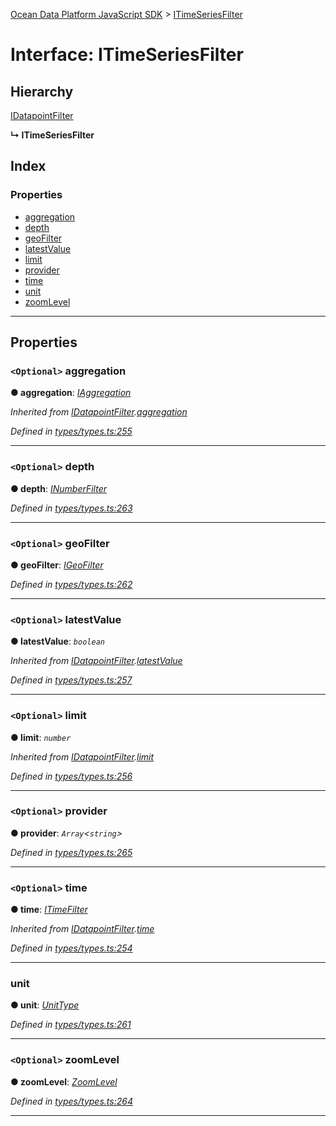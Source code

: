 [Ocean Data Platform JavaScript SDK](../README.md) > [ITimeSeriesFilter](../interfaces/itimeseriesfilter.md)

# Interface: ITimeSeriesFilter

## Hierarchy

 [IDatapointFilter](idatapointfilter.md)

**↳ ITimeSeriesFilter**

## Index

### Properties

* [aggregation](itimeseriesfilter.md#aggregation)
* [depth](itimeseriesfilter.md#depth)
* [geoFilter](itimeseriesfilter.md#geofilter)
* [latestValue](itimeseriesfilter.md#latestvalue)
* [limit](itimeseriesfilter.md#limit)
* [provider](itimeseriesfilter.md#provider)
* [time](itimeseriesfilter.md#time)
* [unit](itimeseriesfilter.md#unit)
* [zoomLevel](itimeseriesfilter.md#zoomlevel)

---

## Properties

<a id="aggregation"></a>

### `<Optional>` aggregation

**● aggregation**: *[IAggregation](iaggregation.md)*

*Inherited from [IDatapointFilter](idatapointfilter.md).[aggregation](idatapointfilter.md#aggregation)*

*Defined in [types/types.ts:255](https://github.com/C4IROcean/ODP-sdk-js/blob/493a038/source/types/types.ts#L255)*

___
<a id="depth"></a>

### `<Optional>` depth

**● depth**: *[INumberFilter](inumberfilter.md)*

*Defined in [types/types.ts:263](https://github.com/C4IROcean/ODP-sdk-js/blob/493a038/source/types/types.ts#L263)*

___
<a id="geofilter"></a>

### `<Optional>` geoFilter

**● geoFilter**: *[IGeoFilter](igeofilter.md)*

*Defined in [types/types.ts:262](https://github.com/C4IROcean/ODP-sdk-js/blob/493a038/source/types/types.ts#L262)*

___
<a id="latestvalue"></a>

### `<Optional>` latestValue

**● latestValue**: *`boolean`*

*Inherited from [IDatapointFilter](idatapointfilter.md).[latestValue](idatapointfilter.md#latestvalue)*

*Defined in [types/types.ts:257](https://github.com/C4IROcean/ODP-sdk-js/blob/493a038/source/types/types.ts#L257)*

___
<a id="limit"></a>

### `<Optional>` limit

**● limit**: *`number`*

*Inherited from [IDatapointFilter](idatapointfilter.md).[limit](idatapointfilter.md#limit)*

*Defined in [types/types.ts:256](https://github.com/C4IROcean/ODP-sdk-js/blob/493a038/source/types/types.ts#L256)*

___
<a id="provider"></a>

### `<Optional>` provider

**● provider**: *`Array`<`string`>*

*Defined in [types/types.ts:265](https://github.com/C4IROcean/ODP-sdk-js/blob/493a038/source/types/types.ts#L265)*

___
<a id="time"></a>

### `<Optional>` time

**● time**: *[ITimeFilter](itimefilter.md)*

*Inherited from [IDatapointFilter](idatapointfilter.md).[time](idatapointfilter.md#time)*

*Defined in [types/types.ts:254](https://github.com/C4IROcean/ODP-sdk-js/blob/493a038/source/types/types.ts#L254)*

___
<a id="unit"></a>

###  unit

**● unit**: *[UnitType](../enums/unittype.md)*

*Defined in [types/types.ts:261](https://github.com/C4IROcean/ODP-sdk-js/blob/493a038/source/types/types.ts#L261)*

___
<a id="zoomlevel"></a>

### `<Optional>` zoomLevel

**● zoomLevel**: *[ZoomLevel](../enums/zoomlevel.md)*

*Defined in [types/types.ts:264](https://github.com/C4IROcean/ODP-sdk-js/blob/493a038/source/types/types.ts#L264)*

___

